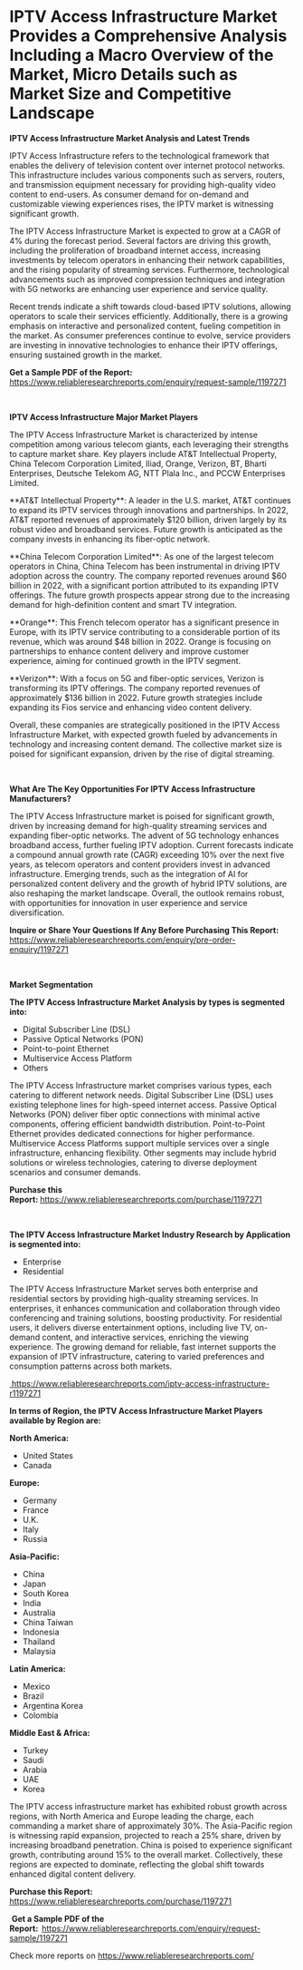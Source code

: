 <p><h1>IPTV Access Infrastructure Market Provides a Comprehensive Analysis Including a Macro Overview of the Market, Micro Details such as Market Size and Competitive Landscape</h1></p><p><strong>IPTV Access Infrastructure Market Analysis and Latest Trends</strong></p>
<p><p>IPTV Access Infrastructure refers to the technological framework that enables the delivery of television content over internet protocol networks. This infrastructure includes various components such as servers, routers, and transmission equipment necessary for providing high-quality video content to end-users. As consumer demand for on-demand and customizable viewing experiences rises, the IPTV market is witnessing significant growth.</p><p>The IPTV Access Infrastructure Market is expected to grow at a CAGR of 4% during the forecast period. Several factors are driving this growth, including the proliferation of broadband internet access, increasing investments by telecom operators in enhancing their network capabilities, and the rising popularity of streaming services. Furthermore, technological advancements such as improved compression techniques and integration with 5G networks are enhancing user experience and service quality. </p><p>Recent trends indicate a shift towards cloud-based IPTV solutions, allowing operators to scale their services efficiently. Additionally, there is a growing emphasis on interactive and personalized content, fueling competition in the market. As consumer preferences continue to evolve, service providers are investing in innovative technologies to enhance their IPTV offerings, ensuring sustained growth in the market.</p></p>
<p><strong>Get a Sample PDF of the Report:&nbsp;</strong> <a href="https://www.reliableresearchreports.com/enquiry/request-sample/1197271?utm_campaign=2278&utm_medium=2&utm_source=Github&utm_content=ia&utm_term=08042025&utm_id=iptv-access-infrastructure">https://www.reliableresearchreports.com/enquiry/request-sample/1197271</a></p>
<p>&nbsp;</p>
<p><strong>IPTV Access Infrastructure Major Market Players</strong></p>
<p><p>The IPTV Access Infrastructure Market is characterized by intense competition among various telecom giants, each leveraging their strengths to capture market share. Key players include AT&T Intellectual Property, China Telecom Corporation Limited, Iliad, Orange, Verizon, BT, Bharti Enterprises, Deutsche Telekom AG, NTT Plala Inc., and PCCW Enterprises Limited.</p><p>**AT&T Intellectual Property**: A leader in the U.S. market, AT&T continues to expand its IPTV services through innovations and partnerships. In 2022, AT&T reported revenues of approximately $120 billion, driven largely by its robust video and broadband services. Future growth is anticipated as the company invests in enhancing its fiber-optic network.</p><p>**China Telecom Corporation Limited**: As one of the largest telecom operators in China, China Telecom has been instrumental in driving IPTV adoption across the country. The company reported revenues around $60 billion in 2022, with a significant portion attributed to its expanding IPTV offerings. The future growth prospects appear strong due to the increasing demand for high-definition content and smart TV integration.</p><p>**Orange**: This French telecom operator has a significant presence in Europe, with its IPTV service contributing to a considerable portion of its revenue, which was around $48 billion in 2022. Orange is focusing on partnerships to enhance content delivery and improve customer experience, aiming for continued growth in the IPTV segment.</p><p>**Verizon**: With a focus on 5G and fiber-optic services, Verizon is transforming its IPTV offerings. The company reported revenues of approximately $136 billion in 2022. Future growth strategies include expanding its Fios service and enhancing video content delivery.</p><p>Overall, these companies are strategically positioned in the IPTV Access Infrastructure Market, with expected growth fueled by advancements in technology and increasing content demand. The collective market size is poised for significant expansion, driven by the rise of digital streaming.</p></p>
<p>&nbsp;</p>
<p><strong>What Are The Key Opportunities For IPTV Access Infrastructure Manufacturers?</strong></p>
<p><p>The IPTV Access Infrastructure market is poised for significant growth, driven by increasing demand for high-quality streaming services and expanding fiber-optic networks. The advent of 5G technology enhances broadband access, further fueling IPTV adoption. Current forecasts indicate a compound annual growth rate (CAGR) exceeding 10% over the next five years, as telecom operators and content providers invest in advanced infrastructure. Emerging trends, such as the integration of AI for personalized content delivery and the growth of hybrid IPTV solutions, are also reshaping the market landscape. Overall, the outlook remains robust, with opportunities for innovation in user experience and service diversification.</p></p>
<p><strong>Inquire or Share Your Questions If Any Before Purchasing This Report:</strong> <a href="https://www.reliableresearchreports.com/enquiry/pre-order-enquiry/1197271?utm_campaign=2278&utm_medium=2&utm_source=Github&utm_content=ia&utm_term=08042025&utm_id=iptv-access-infrastructure">https://www.reliableresearchreports.com/enquiry/pre-order-enquiry/1197271</a></p>
<p>&nbsp;</p>
<p><strong>Market Segmentation</strong></p>
<p><strong>The IPTV Access Infrastructure Market Analysis by types is segmented into:</strong></p>
<p><ul><li>Digital Subscriber Line (DSL)</li><li>Passive Optical Networks (PON)</li><li>Point-to-point Ethernet</li><li>Multiservice Access Platform</li><li>Others</li></ul></p>
<p><p>The IPTV Access Infrastructure market comprises various types, each catering to different network needs. Digital Subscriber Line (DSL) uses existing telephone lines for high-speed internet access. Passive Optical Networks (PON) deliver fiber optic connections with minimal active components, offering efficient bandwidth distribution. Point-to-Point Ethernet provides dedicated connections for higher performance. Multiservice Access Platforms support multiple services over a single infrastructure, enhancing flexibility. Other segments may include hybrid solutions or wireless technologies, catering to diverse deployment scenarios and consumer demands.</p></p>
<p><strong>Purchase this Report:&nbsp;</strong><a href="https://www.reliableresearchreports.com/purchase/1197271?utm_campaign=2278&utm_medium=2&utm_source=Github&utm_content=ia&utm_term=08042025&utm_id=iptv-access-infrastructure">https://www.reliableresearchreports.com/purchase/1197271</a></p>
<p>&nbsp;</p>
<p><strong>The IPTV Access Infrastructure Market Industry Research by Application is segmented into:</strong></p>
<p><ul><li>Enterprise</li><li>Residential</li></ul></p>
<p><p>The IPTV Access Infrastructure Market serves both enterprise and residential sectors by providing high-quality streaming services. In enterprises, it enhances communication and collaboration through video conferencing and training solutions, boosting productivity. For residential users, it delivers diverse entertainment options, including live TV, on-demand content, and interactive services, enriching the viewing experience. The growing demand for reliable, fast internet supports the expansion of IPTV infrastructure, catering to varied preferences and consumption patterns across both markets.</p></p>
<p><a href="https://www.reliableresearchreports.com/iptv-access-infrastructure-r1197271?utm_campaign=2278&utm_medium=2&utm_source=Github&utm_content=ia&utm_term=08042025&utm_id=iptv-access-infrastructure">&nbsp;https://www.reliableresearchreports.com/iptv-access-infrastructure-r1197271</a></p>
<p><strong>In terms of Region, the IPTV Access Infrastructure Market Players available by Region are:</strong></p>
<p>
    <p> <strong> North America: </strong>
        <ul>
            <li>United States</li>
            <li>Canada</li>
        </ul>
        </p> 
    <p> <strong> Europe: </strong>
        <ul>
            <li>Germany</li>
            <li>France</li>
            <li>U.K.</li>
            <li>Italy</li>
            <li>Russia</li>
        </ul>
        </p> 
    <p> <strong> Asia-Pacific: </strong>
        <ul>
            <li>China</li>
            <li>Japan</li>
            <li>South Korea</li>
            <li>India</li>
            <li>Australia</li>
            <li>China Taiwan</li>
            <li>Indonesia</li>
            <li>Thailand</li>
            <li>Malaysia</li>
        </ul>
        </p> 
    <p> <strong> Latin America: </strong>
        <ul>
            <li>Mexico</li>
            <li>Brazil</li>
            <li>Argentina Korea</li>
            <li>Colombia</li>
        </ul>
        </p> 
    <p> <strong> Middle East & Africa: </strong>
        <ul>
            <li>Turkey</li>
            <li>Saudi</li>
            <li>Arabia</li>
            <li>UAE</li>
            <li>Korea</li>
        </ul>
    </p>
    </p>
<p><p>The IPTV access infrastructure market has exhibited robust growth across regions, with North America and Europe leading the charge, each commanding a market share of approximately 30%. The Asia-Pacific region is witnessing rapid expansion, projected to reach a 25% share, driven by increasing broadband penetration. China is poised to experience significant growth, contributing around 15% to the overall market. Collectively, these regions are expected to dominate, reflecting the global shift towards enhanced digital content delivery.</p></p>
<p><strong>Purchase this Report: </strong><a href="https://www.reliableresearchreports.com/purchase/1197271?utm_campaign=2278&utm_medium=2&utm_source=Github&utm_content=ia&utm_term=08042025&utm_id=iptv-access-infrastructure">https://www.reliableresearchreports.com/purchase/1197271</a></p>
<p>&nbsp;<strong>Get a Sample PDF of the Report:&nbsp;&nbsp;</strong><a href="https://www.reliableresearchreports.com/enquiry/request-sample/1197271?utm_campaign=2278&utm_medium=2&utm_source=Github&utm_content=ia&utm_term=08042025&utm_id=iptv-access-infrastructure">https://www.reliableresearchreports.com/enquiry/request-sample/1197271</a></p>
<p><strong></strong></p>
<p>Check more reports on <a href="https://www.reliableresearchreports.com/?utm_campaign=2278&utm_medium=2&utm_source=Github&utm_content=ia&utm_term=08042025&utm_id=iptv-access-infrastructure">https://www.reliableresearchreports.com/</a></p>